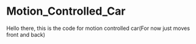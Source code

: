 # Motion_Controlled_Car
Hello there, this is the code for motion controlled car(For now just moves front and back)
